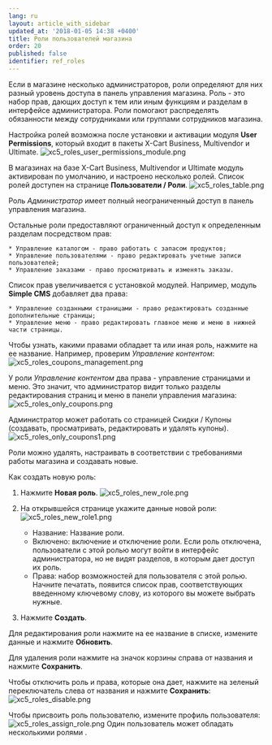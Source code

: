 ```yaml
---
lang: ru
layout: article_with_sidebar
updated_at: '2018-01-05 14:38 +0400'
title: Роли пользователей магазина
order: 20
published: false
identifier: ref_roles
---
```

Если в магазине несколько администраторов, роли определяют для них разный уровень доступа в панель управления магазина. Роль - это набор прав, дающих доступ к тем или иным функциям и разделам в интерфейсе администратора. Роли помогают распределять обязанности между сотрудниками или группами сотрудников магазина.

Настройка ролей возможна после установки и активации модуля **User Permissions**, который входит в пакеты X-Cart Business, Multivendor и Ultimate.
    ![xc5_roles_user_permissions_module.png]({{site.baseurl}}/attachments/ref_38HKdc1f/xc5_roles_user_permissions_module.png)

В магазинах на базе X-Cart Business, Multivendor и Ultimate модуль активирован по умолчанию, и настроено несколько ролей. Список ролей доступен на странице **Пользователи / Роли**.
    ![xc5_roles_table.png]({{site.baseurl}}/attachments/ref_38HKdc1f/xc5_roles_table.png)

Роль _Администратор_ имеет полный неограниченный доступ в панель управления магазина.

Остальные роли предоставляют ограниченный доступ к определенным разделам посредством прав:

    * Управление каталогом - право работать с запасом продуктов;
    * Управление пользователями - право редактировать учетные записи пользователей;
    * Управление заказами - право просматривать и изменять заказы.

Список прав увеличивается с установкой модулей. Например, модуль **Simple CMS** добавляет два права:

    * Управление созданными страницами - право редактировать созданные дополнительные страницы;
    * Управление меню - право редактировать главное меню и меню в нижней части страницы.

Чтобы узнать, какими правами обладает та или иная роль, нажмите на ее название. Например, проверим _Управление контентом_:
    ![xc5_roles_coupons_management.png]({{site.baseurl}}/attachments/ref_38HKdc1f/xc5_roles_coupons_management.png)

У роли _Управление контентом_ два права - управление страницами и меню. Это значит, что администратор видит только разделы редактирования страниц и меню в панели управления магазина:
    ![xc5_roles_only_coupons.png]({{site.baseurl}}/attachments/ref_38HKdc1f/xc5_roles_only_coupons.png)

Администратор может работать со страницей  Скидки / Купоны (создавать, просматривать, редактировать и удалять купоны).
    ![xc5_roles_only_coupons1.png]({{site.baseurl}}/attachments/ref_38HKdc1f/xc5_roles_only_coupons1.png)

Роли можно удалять, настраивать в соответствии с требованиями работы магазина и создавать новые.

Как создать новую роль:
1.  Нажмите **Новая роль**.
    ![xc5_roles_new_role.png]({{site.baseurl}}/attachments/ref_38HKdc1f/xc5_roles_new_role.png)

2.  На открывшейся странице укажите данные новой роли:
    ![xc5_roles_new_role1.png]({{site.baseurl}}/attachments/ref_38HKdc1f/xc5_roles_new_role1.png)

     *   Название: Название роли.
     *   Включено: включение и отключение роли. Если роль отключена, пользователи с этой ролью могут войти в интерфейс администратора, но не видят разделов, в которым дает доступ их роль.
     *   Права: набор возможностей для пользователя с этой ролью. Начните печатать, появится список прав, соответствующих введенному ключевому слову, из которого вы можете выбрать нужные.

3.  Нажмите **Создать**.

Для редактирования роли нажмите на ее название в списке, измените данные и нажмите **Обновить**. 

Для удаления роли нажмите на значок корзины справа от названия и нажмите **Сохранить**.

Чтобы отключить роль и права, которые она дает, нажмите на зеленый переключатель слева от названия и нажмите **Сохранить**:
    ![xc5_roles_disable.png]({{site.baseurl}}/attachments/ref_38HKdc1f/xc5_roles_disable.png)
    
Чтобы присвоить роль пользователю, измените профиль пользователя:
    ![xc5_roles_assign_role.png]({{site.baseurl}}/attachments/ref_38HKdc1f/xc5_roles_assign_role.png)
Один пользователь может обладать несколькими ролями .
